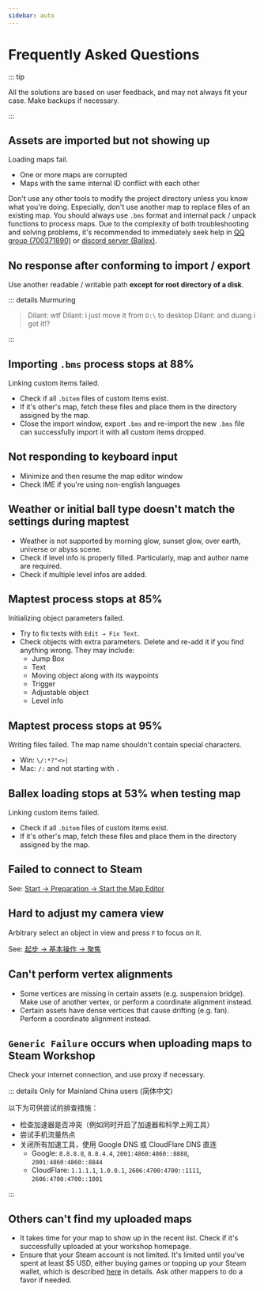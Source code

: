 ```yaml
---
sidebar: auto
---
```


# Frequently Asked Questions

::: tip

All the solutions are based on user feedback, and may not always fit your case. Make backups if necessary.

:::

## Assets are imported but not showing up

Loading maps fail.

- One or more maps are corrupted
- Maps with the same internal ID conflict with each other

Don't use any other tools to modify the project directory unless you know what you're doing. Especially, don't use another map to replace files of an existing map. You should always use `.bms` format and internal pack / unpack functions to process maps. Due to the complexity of both troubleshooting and solving problems, it's recommended to immediately seek help in [QQ group (700371890)](https://jq.qq.com/?_wv=1027&k=LhtfLbqL) or [discord server (Ballex)](https://discord.gg/CwC7u2wFmJ).

## No response after conforming to import / export <badge text="Windows" type="warning"/>

Use another readable / writable path **except for root directory of a disk**.

::: details Murmuring

> Dilant: wtf
> Dilant: i just move it from `D:\` to desktop
> Dilant: and duang i got it!?

:::

## Importing `.bms` process stops at 88%

Linking custom items failed.

- Check if all `.bitem` files of custom items exist.
- If it's other's map, fetch these files and place them in the directory assigned by the map.
- Close the import window, export `.bms` and re-import the new `.bms` file can successfully import it with all custom items dropped.

## Not responding to keyboard input

- Minimize and then resume the map editor window
- Check IME if you're using non-english languages

## Weather or initial ball type doesn't match the settings during maptest

- Weather is not supported by morning glow, sunset glow, over earth, universe or abyss scene.
- Check if level info is properly filled. Particularly, map and author name are required.
- Check if multiple level infos are added.

## Maptest process stops at 85%

Initializing object parameters failed.

- Try to fix texts with `Edit → Fix Text`.
- Check objects with extra parameters. Delete and re-add it if you find anything wrong. They may include:
  - Jump Box
  - Text
  - Moving object along with its waypoints
  - Trigger
  - Adjustable object
  - Level info

## Maptest process stops at 95%

Writing files failed. The map name shouldn't contain special characters.

- Win: `\/:*?"<>|`
- Mac: `/:` and not starting with `.`

## Ballex loading stops at 53% when testing map

Linking custom items failed.

- Check if all `.bitem` files of custom items exist.
- If it's other's map, fetch these files and place them in the directory assigned by the map.

## Failed to connect to Steam

See: [Start → Preparation → Start the Map Editor](/en/start/preparation.md#start-the-map-editor)

## Hard to adjust my camera view

Arbitrary select an object in view and press `F` to focus on it.

See: [起步 → 基本操作 → 聚焦](/start/basic-operation.md#聚焦)

## Can't perform vertex alignments

- Some vertices are missing in certain assets (e.g. suspension bridge). Make use of another vertex, or perform a coordinate alignment instead.
- Certain assets have dense vertices that cause drifting (e.g. fan). Perform a coordinate alignment instead.

## `Generic Failure` occurs when uploading maps to Steam Workshop

Check your internet connection, and use proxy if necessary.

::: details Only for Mainland China users (简体中文)

以下为可供尝试的排查措施：

- 检查加速器是否冲突（例如同时开启了加速器和科学上网工具）
- 尝试手机流量热点
- 关闭所有加速工具，使用 Google DNS 或 CloudFlare DNS 直连
  - Google: `8.8.8.8`, `8.8.4.4`, `2001:4860:4860::8888`, `2001:4860:4860::8844`
  - CloudFlare: `1.1.1.1`, `1.0.0.1`, `2606:4700:4700::1111`, `2606:4700:4700::1001`

:::

## Others can't find my uploaded maps

- It takes time for your map to show up in the recent list. Check if it's successfully uploaded at your workshop homepage.
- Ensure that your Steam account is not limited. It's limited until you've spent at least $5 USD, either buying games or topping up your Steam wallet, which is described [here](https://support.steampowered.com/kb_article.php?ref=3330-IAGK-7663) in details. Ask other mappers to do a favor if needed.
